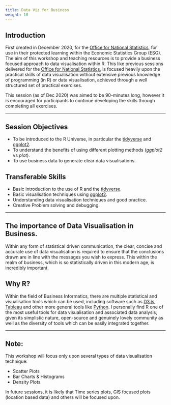```yaml
---
title: Data Viz for Business
weight: 10
---
```


## Introduction 

First created in December 2020, for the [Office for National Statistics](<https://www.ons.gov.uk/>), for use in their protected learning within the Economic Statistics Group (ESG). The aim of this workshop and teaching resources is to provide a business focused approach to data visualisation within R. This like previous sessions delivered for the [Office for National Statistics](<https://www.ons.gov.uk/>), is focused heavily upon the practical skills of data visualisation without extensive previous knowledge of programming (in R) or data visualisation, achieved through a well structured set of practical exercises. 

This session (as of Dec 2020) was aimed to be 90-minutes long, however it is encouraged for participants to continue developing the skills through completing all exercises.  

---

## Session Objectives

* To be introduced to the R Universe, in particular the [tidyverse](<https://www.tidyverse.org/>) and [ggplot2](<https://ggplot2.tidyverse.org/>). 
* To understand the benefits of using different plotting methods (*ggplot2* vs *plot*).
* To use business data to generate clear data visualisations. 

## Transferable Skills 

* Basic introduction to the use of R and the [tidyverse](<https://www.tidyverse.org/>).
* Basic visualisation techniques using [ggplot2](<https://ggplot2.tidyverse.org/>).
* Understanding data visualisation techniques and good practice. 
* Creative Problem solving and debugging.

---

## The importance of Data Visualisation in Business. 

Within any form of statistical driven communication, the clear, concise and accurate use of data visualisation is required to ensure that the conclusions drawn are in line with the messages you wish to express. This within the realm of business, which is so statistically driven in this modern age, is incredibly important.


## Why R? 

Within the field of Business Informatics, there are multiple statistical and visualisation tools which can be used, including software such as [D3.js](<https://d3js.org/>), [Tableau](<https://www.tableau.com/>) and other more general tools like [Python](<https://www.python.org/>). I personally find R one of the most useful tools for data visualisation and associated data analysis, given its simplistic nature, open-source and genuinely lovely community as well as the diversity of tools which can be easily integrated together. 


---

## Note: 

This workshop will focus only upon several types of data visualisation technique: 

* Scatter Plots 
* Bar Charts & Histograms
* Density Plots

In future sessions, it is likely that Time series plots, GIS focused plots (location based data) and others will be focused upon. 



